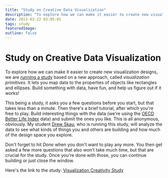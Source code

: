 ```yaml
---
title: "Study on Creative Data Visualization"
description: "To explore how we can make it easier to create new visualization designs, we are running a study based on a new approach, called visualization primitives. It lets you map data to the properties of objects like rectangles and ellipses. Build something with data, have fun, and help us figure out if it works!"
date: 2013-03-22 03:05:01
tags: study
featuredImage: 
outline: false
---
```


# Study on Creative Data Visualization

To explore how we can make it easier to create new visualization designs, we are <a href="http://visualizationprimitives.net">running a study</a> based on a new approach, called <em>visualization primitives</em>. It lets you map data to the properties of objects like rectangles and ellipses. Build something with data, have fun, and help us figure out if it works!

This being a study, it asks you a few questions before you start, but that takes less than a minute. Then there's a brief tutorial, after which you're free to play. Build interesting things with the data (we're using the <a href="http://www.oecdbetterlifeindex.org">OECD Better Life Index</a> data) and submit the ones you like. This is all anonymous, obviously. My student <a href="https://twitter.com/SeeingStructure">Drew Skau</a>, who is running this study, will analyze the data to see what kinds of things you and others are building and how much of the design space you explore.

Don't forget to hit <em>Done</em> when you don't want to play any more. You then get asked a few more questions that also won't take much time, but that are crucial for the study. Once you're done with those, you can continue building or just close the window.

Here's the link to the study: <a href="http://visualizationprimitives.net">Visualization Creativity Study</a>


<PostedBy />


